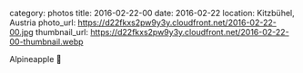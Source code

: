 category: photos 
title: 2016-02-22-00
date: 2016-02-22
location: Kitzbühel, Austria
photo_url: https://d22fkxs2pw9y3y.cloudfront.net/2016-02-22-00.jpg
thumbnail_url: https://d22fkxs2pw9y3y.cloudfront.net/2016-02-22-00-thumbnail.webp

Alpineapple 🍍           